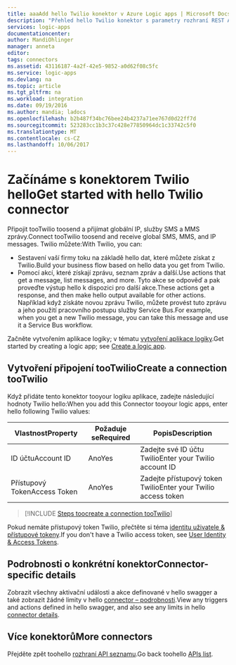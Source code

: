 ```yaml
---
title: aaaAdd hello Twilio konektor v Azure Logic apps | Microsoft Docs
description: "Přehled hello Twilio konektor s parametry rozhraní REST API"
services: logic-apps
documentationcenter: 
author: MandiOhlinger
manager: anneta
editor: 
tags: connectors
ms.assetid: 43116187-4a2f-42e5-9852-a0d62f08c5fc
ms.service: logic-apps
ms.devlang: na
ms.topic: article
ms.tgt_pltfrm: na
ms.workload: integration
ms.date: 09/19/2016
ms.author: mandia; ladocs
ms.openlocfilehash: b2b487f34bc76bee24b4237a71ee767d0d22ff7d
ms.sourcegitcommit: 523283cc1b3c37c428e77850964dc1c33742c5f0
ms.translationtype: MT
ms.contentlocale: cs-CZ
ms.lasthandoff: 10/06/2017
---
```

# <a name="get-started-with-hello-twilio-connector"></a><span data-ttu-id="1c761-103">Začínáme s konektorem Twilio hello</span><span class="sxs-lookup"><span data-stu-id="1c761-103">Get started with hello Twilio connector</span></span>
<span data-ttu-id="1c761-104">Připojit tooTwilio toosend a přijímat globální IP, služby SMS a MMS zprávy.</span><span class="sxs-lookup"><span data-stu-id="1c761-104">Connect tooTwilio toosend and receive global SMS, MMS, and IP messages.</span></span> <span data-ttu-id="1c761-105">Twilio můžete:</span><span class="sxs-lookup"><span data-stu-id="1c761-105">With Twilio, you can:</span></span>

* <span data-ttu-id="1c761-106">Sestavení vaší firmy toku na základě hello dat, které můžete získat z Twilio.</span><span class="sxs-lookup"><span data-stu-id="1c761-106">Build your business flow based on hello data you get from Twilio.</span></span> 
* <span data-ttu-id="1c761-107">Pomocí akcí, které získají zprávu, seznam zpráv a další.</span><span class="sxs-lookup"><span data-stu-id="1c761-107">Use actions that get a message, list messages, and more.</span></span> <span data-ttu-id="1c761-108">Tyto akce se odpověď a pak proveďte výstup hello k dispozici pro další akce.</span><span class="sxs-lookup"><span data-stu-id="1c761-108">These actions get a response, and then make hello output available for other actions.</span></span> <span data-ttu-id="1c761-109">Například když získáte novou zprávu Twilio, můžete provést tuto zprávu a jeho použití pracovního postupu služby Service Bus.</span><span class="sxs-lookup"><span data-stu-id="1c761-109">For example, when  you get a new Twilio message, you can take this message and use it a Service Bus workflow.</span></span> 

<span data-ttu-id="1c761-110">Začněte vytvořením aplikace logiky; v tématu [vytvoření aplikace logiky](../logic-apps/logic-apps-create-a-logic-app.md).</span><span class="sxs-lookup"><span data-stu-id="1c761-110">Get started by creating a logic app; see [Create a logic app](../logic-apps/logic-apps-create-a-logic-app.md).</span></span>

## <a name="create-a-connection-tootwilio"></a><span data-ttu-id="1c761-111">Vytvoření připojení tooTwilio</span><span class="sxs-lookup"><span data-stu-id="1c761-111">Create a connection tooTwilio</span></span>
<span data-ttu-id="1c761-112">Když přidáte tento konektor tooyour logiku aplikace, zadejte následující hodnoty Twilio hello:</span><span class="sxs-lookup"><span data-stu-id="1c761-112">When you add this Connector tooyour logic apps, enter hello following Twilio values:</span></span>

| <span data-ttu-id="1c761-113">Vlastnost</span><span class="sxs-lookup"><span data-stu-id="1c761-113">Property</span></span> | <span data-ttu-id="1c761-114">Požaduje se</span><span class="sxs-lookup"><span data-stu-id="1c761-114">Required</span></span> | <span data-ttu-id="1c761-115">Popis</span><span class="sxs-lookup"><span data-stu-id="1c761-115">Description</span></span> |
| --- | --- | --- |
| <span data-ttu-id="1c761-116">ID účtu</span><span class="sxs-lookup"><span data-stu-id="1c761-116">Account ID</span></span> |<span data-ttu-id="1c761-117">Ano</span><span class="sxs-lookup"><span data-stu-id="1c761-117">Yes</span></span> |<span data-ttu-id="1c761-118">Zadejte své ID účtu Twilio</span><span class="sxs-lookup"><span data-stu-id="1c761-118">Enter your Twilio account ID</span></span> |
| <span data-ttu-id="1c761-119">Přístupový Token</span><span class="sxs-lookup"><span data-stu-id="1c761-119">Access Token</span></span> |<span data-ttu-id="1c761-120">Ano</span><span class="sxs-lookup"><span data-stu-id="1c761-120">Yes</span></span> |<span data-ttu-id="1c761-121">Zadejte přístupový token Twilio</span><span class="sxs-lookup"><span data-stu-id="1c761-121">Enter your Twilio access token</span></span> |

> [!INCLUDE [Steps toocreate a connection tooTwilio](../../includes/connectors-create-api-twilio.md)]
> 
> 

<span data-ttu-id="1c761-122">Pokud nemáte přístupový token Twilio, přečtěte si téma [identitu uživatele & přístupové tokeny](https://www.twilio.com/docs/api/chat/guides/identity).</span><span class="sxs-lookup"><span data-stu-id="1c761-122">If you don't have a Twilio access token, see [User Identity & Access Tokens](https://www.twilio.com/docs/api/chat/guides/identity).</span></span>

## <a name="connector-specific-details"></a><span data-ttu-id="1c761-123">Podrobnosti o konkrétní konektor</span><span class="sxs-lookup"><span data-stu-id="1c761-123">Connector-specific details</span></span>

<span data-ttu-id="1c761-124">Zobrazit všechny aktivační události a akce definované v hello swagger a také zobrazit žádné limity v hello [connector – podrobnosti](/connectors/twilio/).</span><span class="sxs-lookup"><span data-stu-id="1c761-124">View any triggers and actions defined in hello swagger, and also see any limits in hello [connector details](/connectors/twilio/).</span></span>

## <a name="more-connectors"></a><span data-ttu-id="1c761-125">Více konektorů</span><span class="sxs-lookup"><span data-stu-id="1c761-125">More connectors</span></span>
<span data-ttu-id="1c761-126">Přejděte zpět toohello [rozhraní API seznamu](apis-list.md).</span><span class="sxs-lookup"><span data-stu-id="1c761-126">Go back toohello [APIs list](apis-list.md).</span></span>
